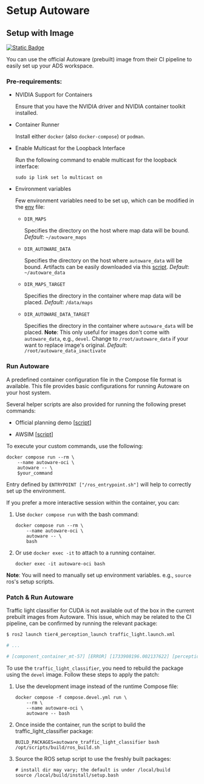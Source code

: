 # Setup Autoware

## Setup with Image

[![Static Badge](https://img.shields.io/badge/Autoware-0.43.1-blue?style=flat-square)](https://github.com/autowarefoundation/autoware/tree/0.43.1)

You can use the official Autoware (prebuilt) image from their CI pipeline to easily set up your ADS workspace.

### Pre-requirements:

- NVIDIA Support for Containers

  Ensure that you have the NVIDIA driver and NVIDIA container toolkit installed.

- Container Runner

  Install either `docker` (also `docker-compose`) or `podman`.

- Enable Multicast for the Loopback Interface

  Run the following command to enable multicast for the loopback interface:

  ```shell
  sudo ip link set lo multicast on
  ```

- Environment variables

  Few environment variables need to be set up, which can be modified in the [env](./.env) file:

  - `DIR_MAPS`

    Specifies the directory on the host where map data will be bound.
    _Default_: `~/autoware_maps`

  - `DIR_AUTOWARE_DATA`

    Specifies the directory on the host where `autoware_data` will be bound.
    Artifacts can be easily downloaded via this [script](./scripts/misc/data_download.sh).
    _Default_: `~/autoware_data`

  - `DIR_MAPS_TARGET`

    Specifies the directory in the container where map data will be placed.
    _Default_: `/data/maps`

  - `DIR_AUTOWARE_DATA_TARGET`

    Specifies the directory in the container where `autoware_data` will be placed.
    **Note**: This only useful for images don't come with `autoware_data`, e.g., `devel`. Change to `/root/autoware_data` if your want to replace image's original.
    _Default_: `/root/autoware_data_inactivate`

### Run Autoware

A predefined container configuration file in the Compose file format is available. This file provides basic configurations for running Autoware on your host system.

Several helper scripts are also provided for running the following preset commands:

- Official planning demo [[script](./scripts/run_docker_planning_example.sh)]

- AWSIM [[script](./scripts/run_docker_awsim.sh)]

To execute your custom commands, use the following:

```shell
docker compose run --rm \
    --name autoware-oci \
    autoware -- \
    $your_command
```

Entry defined by `ENTRYPOINT ["/ros_entrypoint.sh"]` will help to correctly set up the environment.

If you prefer a more interactive session within the container, you can:

1. Use `docker compose run` with the bash command:

   ```shell
   docker compose run --rm \
       --name autoware-oci \
       autoware -- \
       bash
   ```

2. Or use `docker exec -it` to attach to a running container.

   ```shell
   docker exec -it autoware-oci bash
   ```

**Note**: You will need to manually set up environment variables. e.g., `source` ros's setup scripts.

### Patch & Run Autoware

Traffic light classifier for CUDA is not available out of the box in the current prebuilt images from Autoware. This issue, which may be related to the CI pipeline, can be confirmed by running the relevant package:

```bash
$ ros2 launch tier4_perception_launch traffic_light.launch.xml

# ...

# [component_container_mt-57] [ERROR] [1733908196.002137622] [perception.traffic_light_recognition.traffic_light.classification.car_traffic_light_classifier]: please install CUDA, CUDNN and TensorRT to use cnn classifier
```

To use the `traffic_light_classifier`, you need to rebuild the package using the `devel` image. Follow these steps to apply the patch:

1. Use the development image instead of the runtime Compose file:

   ```shell
   docker compose -f compose.devel.yml run \
       --rm \
       --name autoware-oci \
       autoware -- bash
   ```

2. Once inside the container, run the script to build the traffic_light_classifier package:

   ```shell
   BUILD_PACKAGES=autoware_traffic_light_classifier bash /opt/scripts/build/ros_build.sh
   ```

3. Source the ROS setup script to use the freshly built packages:

   ```shell
   # install dir may vary; the default is under /local/build
   source /local/build/install/setup.bash
   ```
